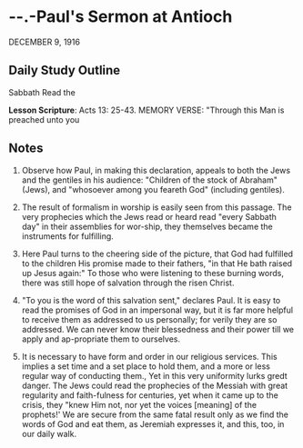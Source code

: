 # --.-Paul's Sermon at Antioch
DECEMBER 9, 1916

## Daily Study Outline

Sabbath Read the

**Lesson Scripture**: Acts 13: 25-43. MEMORY VERSE: "Through this Man is preached unto you

## Notes

1. Observe how Paul, in making this declaration, appeals to both the Jews and the gentiles in his audience: "Children of the stock of Abraham" (Jews), and "whosoever among you feareth God" (including gentiles).

2. The result of formalism in worship is easily seen from this passage. The very prophecies which the Jews read or heard read "every Sabbath day" in their assemblies for wor-ship, they themselves became the instruments for fulfilling.

3. Here Paul turns to the cheering side of the picture, that God had fulfilled to the children His promise made to their fathers, "in that He bath raised up Jesus again:" To those who were listening to these burning words, there was still hope of salvation through the risen Christ.

5. "To you is the word of this salvation sent," declares Paul. It is easy to read the promises of God in an impersonal way, but it is far more helpful to receive them as addressed to us personally; for verily they are so addressed. We can never know their blessedness and their power till we apply and ap-propriate them to ourselves.

6. It is necessary to have form and order in our religious services. This implies a set time and a set place to hold them, and a more or less regular way of conducting them., Yet in this very uniformity lurks gredt danger. The Jews could read the prophecies of the Messiah with great regularity and faith-fulness for centuries, yet when it came up to the crisis, they "knew Him not, nor yet the voices [meaning] of the prophets!' We are secure from the same fatal result only as we find the words of God and eat them, as Jeremiah expresses it, and this, too, in our daily walk.

